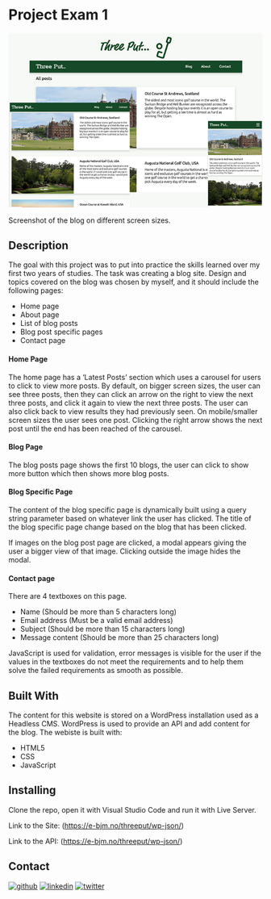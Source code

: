 # Project Exam 1

![image](https://github.com/Noroff-FEU-Assignments/project-exam-1-ebejmo/blob/main/tp-img.jpg)

Screenshot of the blog on different screen sizes.

## Description

The goal with this project was to put into practice the skills learned over my first two years of studies. 
The task was creating a blog site. Design and topics covered on the blog was chosen by myself, and it should include the following pages:
-	Home page
-	About page
-	List of blog posts
-	Blog post specific pages
-	Contact page

#### Home Page
The home page has a ‘Latest Posts’ section which uses a carousel for users to click to view more posts. By default, on bigger screen sizes, the user can see three posts, then they can click an arrow on the right to view the next three posts, and click it again to view the next three posts. The user can also click back to view results they had previously seen. On mobile/smaller screen sizes the user sees one post. Clicking the right arrow shows the next post until the end has been reached of the carousel.

#### Blog Page

The blog posts page shows the first 10 blogs, the user can click to show more button which then shows more blog posts.

#### Blog Specific Page

The content of the blog specific page is dynamically built using a query string parameter based on whatever link the user has clicked. The title of the blog specific page change based on the blog that has been clicked.

If images on the blog post page are clicked, a modal appears giving the user a bigger view of that image. Clicking outside the image hides the modal.

#### Contact page

There are 4 textboxes on this page.
-	Name (Should be more than 5 characters long)
-	Email address (Must be a valid email address)
-	Subject (Should be more than 15 characters long)
-	Message content (Should be more than 25 characters long)

JavaScript is used for validation, error messages is visible for the user if the values in the textboxes do not meet the requirements and to help them solve the failed requirements as smooth as possible.

## Built With

The content for this website is stored on a WordPress installation used as a Headless CMS. WordPress is used to provide an API and add content for the blog. The webiste is built with: 
-	HTML5
-	CSS
-	JavaScript

## Installing

Clone the repo, open it with Visual Studio Code and run it with Live Server.

Link to the Site: (https://e-bjm.no/threeput/wp-json/)  

Link to the API: (https://e-bjm.no/threeput/wp-json/)



## Contact


[<img src='https://cdn.jsdelivr.net/npm/simple-icons@3.0.1/icons/github.svg' alt='github' height='40'>](https://github.com/ebejmo)  [<img src='https://cdn.jsdelivr.net/npm/simple-icons@3.0.1/icons/linkedin.svg' alt='linkedin' height='40'>](https://www.linkedin.com/in/emil-bejmo-032854148/)  [<img src='https://cdn.jsdelivr.net/npm/simple-icons@3.0.1/icons/twitter.svg' alt='twitter' height='40'>](https://twitter.com/emilbejmo)  


